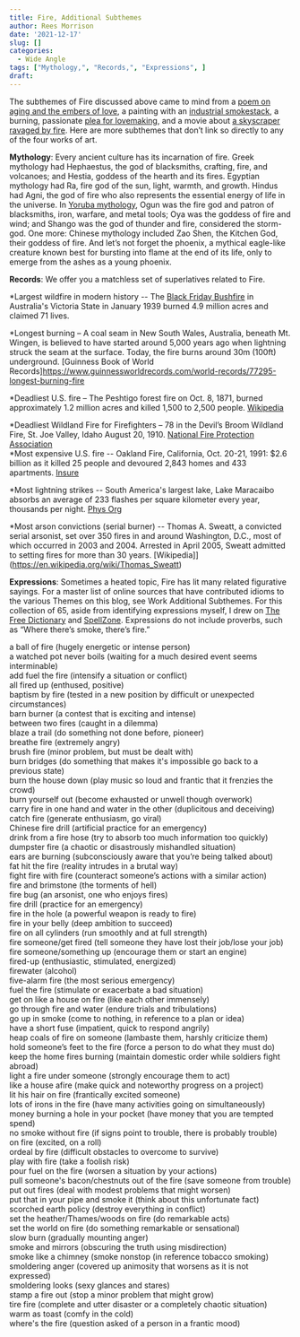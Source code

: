 ```yaml
---
title: Fire, Additional Subthemes
author: Rees Morrison
date: '2021-12-17'
slug: []
categories:
  - Wide Angle
tags: ["Mythology,", "Records,", "Expressions", ]
draft: 
---
```


The subthemes of Fire discussed above came to mind from a [poem on aging and the embers of love](Old), a painting with an [industrial smokestack](Sisley), a burning, passionate [plea for lovemaking](light), and a movie about [a skyscraper ravaged by fire](inferno).   Here are more subthemes that don’t link so directly to any of the four works of art.

<!--more-->

**Mythology**:   Every ancient culture has its incarnation of fire.  Greek mythology had Hephaestus, the god of blacksmiths, crafting, fire, and volcanoes; and Hestia, goddess of the hearth and its fires. Egyptian mythology had Ra, fire god of the sun, light, warmth, and growth. Hindus had Agni, the god of fire who also represents the essential energy of life in the universe.  In [Yoruba mythology](http://www.sacredhearthfrictionfire.com/fire-dieties.html), Ogun was the fire god and patron of blacksmiths, iron, warfare, and metal tools; Oya was the goddess of fire and wind; and Shango was the god of thunder and fire, considered the storm-god.  One more: Chinese mythology included Zao Shen, the Kitchen God, their goddess of fire.  And let’s not forget the phoenix, a mythical eagle-like creature known best for bursting into flame at the end of its life, only to emerge from the ashes as a young phoenix.  

**Records**:  We offer you a matchless set of superlatives related to Fire.

*Largest wildfire in modern history -- The [Black Friday Bushfire](https://www.sfgate.com/california-wildfires/article/How-the-largest-blaze-in-Calif-history-compares-15566279.php) in Australia's Victoria State in January 1939 burned 4.9 million acres and claimed 71 lives.

*Longest burning – A coal seam in New South Wales, Australia, beneath Mt. Wingen, is believed to have started around 5,000 years ago when lightning struck the seam at the surface.  Today, the fire burns around 30m (100ft) underground.  [Guinness Book of World Records]https://www.guinnessworldrecords.com/world-records/77295-longest-burning-fire

*Deadliest U.S. fire – The Peshtigo forest fire on Oct. 8, 1871, burned approximately 1.2 million acres and killed 1,500 to 2,500 people. [Wikipedia](https://en.wikipedia.org/wiki/Peshtigo_fire)  

*Deadliest Wildland Fire for Firefighters – 78 in the Devil’s Broom Wildland Fire, St. Joe Valley, Idaho August 20, 1910.  [National Fire Protection Association](https://www.nfpa.org/News-and-Research/Data-research-and-tools/Emergency-Responders/Firefighter-fatalities-in-the-United-States/Top-10-Deadliest-Wildland-Firefighter-Fatality-Incidents)  
*Most expensive U.S. fire -- Oakland Fire, California, Oct. 20-21, 1991: $2.6 billion as it killed 25 people and devoured 2,843 homes and 433 apartments. [Insure](https://www.insure.com/home-insurance/costliest-wildfires.html)  

*Most lightning strikes -- South America's largest lake, Lake Maracaibo absorbs an average of 233 flashes per square kilometer every year, thousands per night.  [Phys Org](https://phys.org/news/2021-09-lake-maracaibo-lightning-capital-world.html)  

*Most arson convictions (serial burner)   --  Thomas A. Sweatt, a convicted serial arsonist, set over 350 fires in and around Washington, D.C., most of which occurred in 2003 and 2004.  Arrested in April 2005, Sweatt admitted to setting fires for more than 30 years. [Wikipedia]](https://en.wikipedia.org/wiki/Thomas_Sweatt)  

**Expressions**: Sometimes a heated topic, Fire has lit many related figurative sayings.  For a master list of online sources that have contributed idioms to the various Themes on this blog, see Work Additional Subthemes.  For this collection of 65, aside from identifying expressions myself, I drew on [The Free Dictionary](https://idioms.thefreedictionary.com/fire) and [SpellZone](https://www.spellzone.com/blog/25_Idioms_about_Fire.htm).  Expressions do not include proverbs, such as “Where there’s smoke, there’s fire.”

a ball of fire (hugely energetic or intense person)  
a watched pot never boils (waiting for a much desired event seems interminable)  
add fuel the fire (intensify a situation or conflict)   
all fired up (enthused, positive)  
baptism by fire (tested in a new position by difficult or unexpected circumstances)  
barn burner (a contest that is exciting and intense)  
between two fires (caught in a dilemma)  
blaze a trail (do something not done before, pioneer)  
breathe fire (extremely angry)  
brush fire (minor problem, but must be dealt with)  
burn bridges (do something that makes it's impossible go back to a previous state)  
burn the house down (play music so loud and frantic that it frenzies the crowd)  
burn yourself out (become exhausted or unwell though overwork)  
carry fire in one hand and water in the other (duplicitous and deceiving)  
catch fire (generate enthusiasm, go viral)  
Chinese fire drill (artificial practice for an emergency)  
drink from a fire hose (try to absorb too much information too quickly)  
dumpster fire (a chaotic or disastrously mishandled situation)  
ears are burning (subconsciously aware that you’re being talked about)  
fat hit the fire (reality intrudes in a brutal way)  
fight fire with fire (counteract someone’s actions with a similar action)  
fire and brimstone (the torments of hell)  
fire bug (an arsonist, one who enjoys fires)  
fire drill (practice for an emergency)  
fire in the hole (a powerful weapon is ready to fire)  
fire in your belly (deep ambition to succeed)  
fire on all cylinders (run smoothly and at full strength)  
fire someone/get fired (tell someone they have lost their job/lose your job)  
fire someone/something up (encourage them or start an engine)  
fired-up (enthusiastic, stimulated, energized)  
firewater (alcohol)  
five-alarm fire (the most serious emergency)  
fuel the fire (stimulate or exacerbate a bad situation)  
get on like a house on fire (like each other immensely)  
go through fire and water (endure trials and tribulations)  
go up in smoke (come to nothing, in reference to a plan or idea)  
have a short fuse (impatient, quick to respond angrily)  
heap coals of fire on someone (lambaste them, harshly criticize them)  
hold someone’s feet to the fire (force a person to do what they must do)  
keep the home fires burning (maintain domestic order while soldiers fight abroad)  
light a fire under someone (strongly encourage them to act)  
like a house afire (make quick and noteworthy progress on a project)  
lit his hair on fire (frantically excited someone)  
lots of irons in the fire (have many activities going on simultaneously)  
money burning a hole in your pocket (have money that you are tempted spend)  
no smoke without fire (if signs point to trouble, there is probably trouble)  
on fire (excited, on a roll)  
ordeal by fire (difficult obstacles to overcome to survive)  
play with fire (take a foolish risk)  
pour fuel on the fire (worsen a situation by your actions)  
pull someone's bacon/chestnuts out of the fire (save someone from trouble)  
put out fires (deal with modest problems that might worsen)  
put that in your pipe and smoke it (think about this unfortunate fact)  
scorched earth policy (destroy everything in conflict)  
set the heather/Thames/woods on fire (do remarkable acts)  
set the world on fire (do something remarkable or sensational)  
slow burn (gradually mounting anger)  
smoke and mirrors (obscuring the truth using misdirection)  
smoke like a chimney (smoke nonstop (in reference tobacco smoking)  
smoldering anger (covered up animosity that worsens as it is not expressed)  
smoldering looks (sexy glances and stares)  
stamp a fire out (stop a minor problem that might grow)  
tire fire (complete and utter disaster or a completely chaotic situation)  
warm as toast (comfy in the cold)  
where's the fire (question asked of a person in a frantic mood)  
